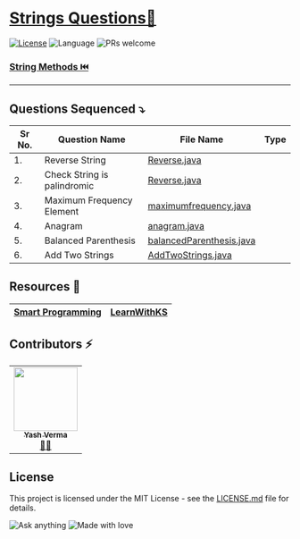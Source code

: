 # [Strings Questions🚀](https://leetcode.com/problemset/algorithms/)

[![License](https://img.shields.io/badge/license-Apache_2.0-blue.svg)](LICENSE.md) ![Language](https://img.shields.io/badge/language-Java%20%2F%20Data_Structures%2F-blue.svg) ![PRs welcome](https://img.shields.io/badge/PRs%20-welcome-brightgreen.svg) 

 
### [String Methods ⏮️](https://github.com/vyash5075/Java-Programming/blob/Strings/String%20Methods.md)

---------------
## Questions Sequenced ⤵️
 
| Sr No. | Question Name | File Name |   Type |
|-----------|-----------|---------|---------------|
| 1.| Reverse String  | [Reverse.java](https://github.com/vyash5075/Java-Programming/blob/Strings/basic/Reverse.java) | |
| 2.| Check  String is palindromic   | [Reverse.java](https://github.com/vyash5075/Java-Programming/blob/Strings/basic/Reverse.java) | |
| 3.|Maximum Frequency Element  | [maximumfrequency.java](https://github.com/vyash5075/Java-Programming/blob/Strings/basic/maximumfrequency.java) | |
| 4.|Anagram  | [anagram.java](https://github.com/vyash5075/Java-Programming/blob/Strings/basic/anagram.java) | |
| 5.|Balanced Parenthesis  | [balancedParenthesis.java](https://github.com/vyash5075/Java-Programming/blob/Stacks/balancedParenthesis.java) | |
| 6.|Add Two Strings  | [AddTwoStrings.java](https://github.com/vyash5075/Java-Programming/blob/Strings/basic/AddTwoStrings.java) | |


 ## Resources 📝
 |[Smart Programming](https://www.youtube.com/watch?v=iiA6Bag8UUE&list=PLlhM4lkb2sEh8AARH5oEivYOrMgaVsPFb&index=17)|[LearnWithKS](https://www.youtube.com/watch?v=0g80Medlldc&list=PLF9tovyahfL2pF-DWH7WQyuN_Cmz64DTT&index=1)|
 |--|--|

 ## Contributors ⚡
<table>
  <tr>
    <td align="center"><a href="https://github.com/vyash5075"><img src="https://avatars.githubusercontent.com/u/44260505?v=4" width="114px;" alt=""/><br /><sub><b>Yash Verma</b></sub></a><br /><a href="https://github.com/vyash5075" title="Github"> 👨‍💻 </a></td>
  </tr>
</table>

 
## License
This project is licensed under the MIT License - see the [LICENSE.md](LICENSE.md) file for details.                    
                     
                       
 

















![Ask anything](https://img.shields.io/badge/Ask%20me-anything-1abc9c.svg)   ![Made with love](http://ForTheBadge.com/images/badges/built-with-love.svg) 
